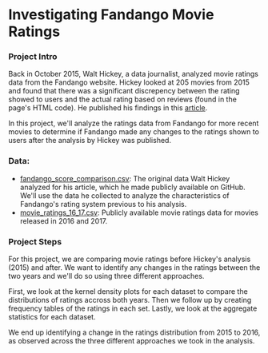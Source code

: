 # Investigating Fandango Movie Ratings

### Project Intro

Back in October 2015, Walt Hickey, a data journalist, analyzed movie ratings data from the Fandango website. Hickey looked at 205 movies from 2015 and found that there was a significant discrepency between the rating showed to users and the actual rating based on reviews (found in the page's HTML code). He published his findings in this [article](https://fivethirtyeight.com/features/fandango-movies-ratings/).

In this project, we'll analyze the ratings data from Fandango for more recent movies to determine if Fandango made any changes to the ratings shown to users after the analysis by Hickey was published.

### Data:
- [fandango_score_comparison.csv](https://github.com/fivethirtyeight/data/tree/master/fandango): The original data Walt Hickey analyzed for his article, which he made publicly available on GitHub. We'll use the data he collected to analyze the characteristics of Fandango's rating system previous to his analysis.
- [movie_ratings_16_17.csv](https://github.com/mircealex/Movie_ratings_2016_17): Publicly available movie ratings data for movies released in 2016 and 2017.

### Project Steps

For this project, we are comparing movie ratings before Hickey's analysis (2015) and after. We want to identify any changes in the ratings between the two years and we'll do so using three different approaches.

First, we look at the kernel density plots for each dataset to compare the distributions of ratings accross both years. Then we follow up by creating frequency tables of the ratings in each set. Lastly, we look at the aggregate statistics for each dataset.

We end up identifying a change in the ratings distribution from 2015 to 2016, as observed across the three different approaches we took in the analysis.
